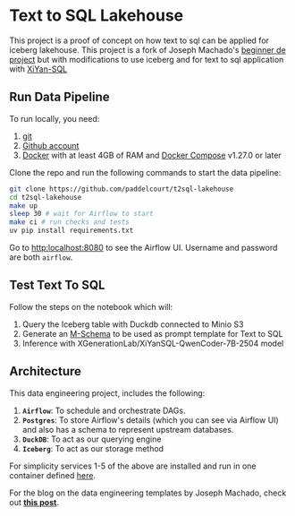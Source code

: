 # Text to SQL Lakehouse

This project is a proof of concept on how text to sql can be applied for iceberg lakehouse. This project is a fork of Joseph Machado's [beginner de project](https://github.com/josephmachado/beginner_de_project)
but with modifications to use iceberg and for text to sql application with [XiYan-SQL](https://github.com/XGenerationLab/XiYan-SQL)



## Run Data Pipeline


To run locally, you need:

1. [git](https://git-scm.com/book/en/v2/Getting-Started-Installing-Git)
2. [Github account](https://github.com/)
3. [Docker](https://docs.docker.com/engine/install/) with at least 4GB of RAM and [Docker Compose](https://docs.docker.com/compose/install/) v1.27.0 or later

Clone the repo and run the following commands to start the data pipeline:

```bash
git clone https://github.com/paddelcourt/t2sql-lakehouse
cd t2sql-lakehouse
make up
sleep 30 # wait for Airflow to start
make ci # run checks and tests
uv pip install requirements.txt
```

Go to [http:localhost:8080](http:localhost:8080) to see the Airflow UI. Username and password are both `airflow`.


## Test Text To SQL 

Follow the steps on the notebook which will:
1. Query the Iceberg table with Duckdb connected to Minio S3
2. Generate an [M-Schema](https://github.com/XGenerationLab/M-Schema) to be used as prompt template for Text to SQL 
3. Inference with XGenerationLab/XiYanSQL-QwenCoder-7B-2504 model

## Architecture

This data engineering project, includes the following:

1. **`Airflow`**: To schedule and orchestrate DAGs.
2. **`Postgres`**: To store Airflow's details (which you can see via Airflow UI) and also has a schema to represent upstream databases.
3. **`DuckDB`**: To act as our querying engine
4. **`Iceberg`**: To act as our storage method

For simplicity services 1-5 of the above are installed and run in one container defined [here](./containers/airflow/Dockerfile).




For the blog on the data engineering templates by Joseph Machado, check out **[this post](https://www.startdataengineering.com/post/data-engineering-projects-with-free-template/)**.